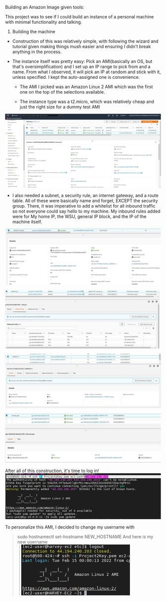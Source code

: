 Building an Amazon Image given tools:

This project was to see if I could build an instance of a personal machine
with minimal functionality and talking. 
	
1) Building the machine
- Construction of this was relatively simple, with following the wizard
  and tutorial given making things mush easier and ensuring I didn't 
  break anything in the process. 
			
- The instance itself was pretty easy: Pick an AMI(basically an OS, but that's oversimplification)
  and I set up an IP range to pick from and a name. From what I observed, it will pick an IP
  at random and stick with it, unless specified. I kept the auto-assigned one is 
  convenience.
			  
  -  The AMI I picked was an Amazon Linux 2 AMI which was the first one on the top of the selections available.
	
  - The instance type was a t2.micro, which was relatively cheap and just the right size for a dummy test AMI 
		
![Here is what the instance should look like after construction in AWS from the Dashboard](assets/images/InstanceDetails.JPG)
						
- I also needed a subnet, a security rule, an internet gateway, and a route table. All of these were basically name and forget,
  EXCEPT the security group. There, it was imperative to add a whitelist for all inbound traffic so not everyone
  could say hello to my machine. My inbound rules added were for My home IP, the WSU, general IP block, and the IP of the machine itself.
			  
![Here is the subnet](assets/images/SubnetDetails.JPG)
			  
![My security group inbound rules](assets/images/SecurityGroupRules.JPG)
			  
![Here is the existence of the route table](assets/images/RouteTableExistence.JPG)
			  
![Here is the existence of the internet gateway](assets/images/GatewayExistence.JPG)
			  
  After all of this construction, it's time to log in!
![My successful login!](assets/images/LoginSuccess.JPG)
			  
  To personalize this AMI, I decided to change my username with 
			  
> sudo hostnamectl set-hostname NEW_HOSTNAME
And here is my new username
![My renaming success](assets/images/renaming.JPG)